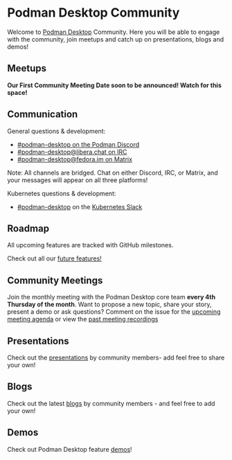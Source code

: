 # Podman Desktop Community
  Welcome to [Podman Desktop](https://github.com/podman-desktop/podman-desktop) Community. Here you will be able to engage with the community, join meetups and catch up on presentations, blogs and demos!

## Meetups
   **Our First Community Meeting Date soon to be announced! Watch for this space!** 

## Communication
   General questions & development:

- [#podman-desktop on the Podman Discord](https://discord.com/invite/x5GzFF6QH4)
- [#podman-desktop@libera.chat on IRC](https://libera.chat/)
- [#podman-desktop@fedora.im on Matrix](https://chat.fedoraproject.org/#/room/#podman-desktop:fedora.im)

Note: All channels are bridged. Chat on either Discord, IRC, or Matrix, and your messages will appear on all three platforms!

Kubernetes questions & development:

- [#podman-desktop](https://app.slack.com/client/T09NY5SBT/C04A0L7LUFM) on the [Kubernetes Slack](https://slack.k8s.io/)

## Roadmap
All upcoming features are tracked with GitHub milestones.

Check out all our [future features!](https://github.com/containers/podman-desktop/milestones)

## Community Meetings
   Join the monthly meeting with the Podman Desktop core team **every 4th Thursday of the month**. Want to propose a new topic, share your story, present a demo or ask questions? Comment on the issue for the [upcoming meeting agenda](https://github.com/podman-desktop/community/issues?q=is%3Aissue%20state%3Aopen%20Agenda%20for%20Podman%20Desktop) or view the [past meeting recordings](./meetings/README.md#latest)


## Presentations
   Check out the [presentations](./presentations/README.md) by community members- add feel free to share your own!

## Blogs
   Check out the latest [blogs](./blogposts/README.md) by community members - and feel free to add your own!

## Demos
   Check out Podman Desktop feature [demos](./demos/README.md)!


